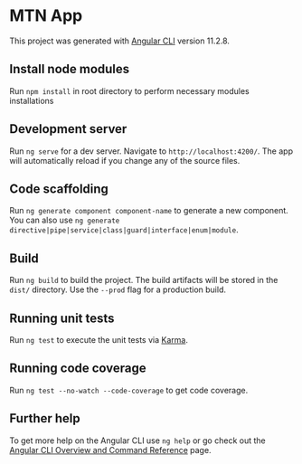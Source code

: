 # MTN App

This project was generated with [Angular CLI](https://github.com/angular/angular-cli) version 11.2.8.

## Install node modules

Run `npm install` in root directory to perform necessary modules installations

## Development server

Run `ng serve` for a dev server. Navigate to `http://localhost:4200/`. The app will automatically reload if you change any of the source files.

## Code scaffolding

Run `ng generate component component-name` to generate a new component. You can also use `ng generate directive|pipe|service|class|guard|interface|enum|module`.

## Build

Run `ng build` to build the project. The build artifacts will be stored in the `dist/` directory. Use the `--prod` flag for a production build.

## Running unit tests

Run `ng test` to execute the unit tests via [Karma](https://karma-runner.github.io).

## Running code coverage

Run `ng test --no-watch --code-coverage` to get code coverage.


## Further help

To get more help on the Angular CLI use `ng help` or go check out the [Angular CLI Overview and Command Reference](https://angular.io/cli) page.
